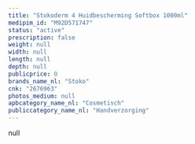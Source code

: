 ```yaml
---
title: "Stokoderm 4 Huidbescherming Softbox 1000ml"
medipim_id: "M92D571747"
status: "active"
prescription: false
weight: null
width: null
length: null
depth: null
publicprice: 0
brands_name_nl: "Stoko"
cnk: "2676963"
photos_medium: null
apbcategory_name_nl: "Cosmetisch"
publiccategory_name_nl: "Handverzorging"
---
```

null

